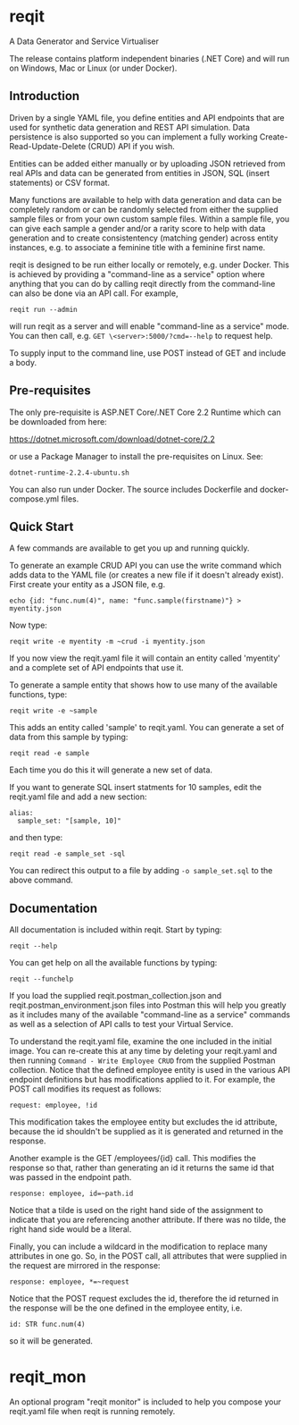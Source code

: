 # reqit
A Data Generator and Service Virtualiser

The release contains platform independent binaries (.NET Core) and will run on
Windows, Mac or Linux (or under Docker).

## Introduction
Driven by a single YAML file, you define entities and API endpoints that are used for
synthetic data generation and REST API simulation. Data persistence is also supported
so you can implement a fully working Create-Read-Update-Delete (CRUD) API if you wish.

Entities can be added either manually or by uploading JSON retrieved from real APIs and
data can be generated from entities in JSON, SQL (insert statements) or CSV format.

Many functions are available to help with data generation and data can be completely
random or can be randomly selected from either the supplied sample files or from your
own custom sample files. Within a sample file, you can give each sample a gender and/or
a rarity score to help with data generation and to create consistentency (matching gender)
across entity instances, e.g. to associate a feminine title with a feminine first name.

reqit is designed to be run either locally or remotely, e.g. under Docker. This is achieved
by providing a "command-line as a service" option where anything that you can do by
calling reqit directly from the command-line can also be done via an API call. For example,

```
reqit run --admin
```

will run reqit as a server and will enable "command-line as a service" mode. You can then
call, e.g. `GET \<server>:5000/?cmd=--help` to request help.

To supply input to the command line, use POST instead of GET and include a body.

## Pre-requisites
The only pre-requisite is ASP.NET Core/.NET Core 2.2 Runtime which can be downloaded from here:

https://dotnet.microsoft.com/download/dotnet-core/2.2

or use a Package Manager to install the pre-requisites on Linux. See:

```
dotnet-runtime-2.2.4-ubuntu.sh
```

You can also run under Docker. The source includes Dockerfile and docker-compose.yml files.

## Quick Start
A few commands are available to get you up and running quickly.

To generate an example CRUD API you can use the write command which adds data to the YAML file
(or creates a new file if it doesn't already exist). First create your entity as a JSON file, e.g.

```
echo {id: "func.num(4)", name: "func.sample(firstname)"} > myentity.json
```

Now type:

```
reqit write -e myentity -m ~crud -i myentity.json
```

If you now view the reqit.yaml file it will contain an entity called 'myentity' and a complete
set of API endpoints that use it.

To generate a sample entity that shows how to use many of the available functions, type:

```
reqit write -e ~sample
```

This adds an entity called 'sample' to reqit.yaml. You can generate a set of data from this sample
by typing:

```
reqit read -e sample
```

Each time you do this it will generate a new set of data.

If you want to generate SQL insert statments for 10 samples, edit the reqit.yaml file and add a new
section:

```
alias:
  sample_set: "[sample, 10]"
```

and then type:

```
reqit read -e sample_set -sql
```

You can redirect this output to a file by adding `-o sample_set.sql` to the above command.

## Documentation

All documentation is included within reqit. Start by typing:

```
reqit --help
```

You can get help on all the available functions by typing:

```
reqit --funchelp
```

If you load the supplied reqit.postman_collection.json and reqit.postman_environment.json files
into Postman this will help you greatly as it includes many of the available "command-line as a
service" commands as well as a selection of API calls to test your Virtual Service.

To understand the reqit.yaml file, examine the one included in the initial image. You can
re-create this at any time by deleting your reqit.yaml and then running `Command - Write Employee CRUD`
from the supplied Postman collection. Notice that the defined employee entity is used in the
various API endpoint definitions but has modifications applied to it. For example, the POST
call modifies its request as follows:

```
request: employee, !id
```

This modification takes the employee entity but excludes the id attribute, because the id
shouldn't be supplied as it is generated and returned in the response.

Another example is the GET /employees/{id} call. This modifies the response so that, rather than
generating an id it returns the same id that was passed in the endpoint path.

```
response: employee, id=~path.id
```

Notice that a tilde is used on the right hand side of the assignment to indicate that you are
referencing another attribute. If there was no tilde, the right hand side would be a literal.

Finally, you can include a wildcard in the modification to replace many attributes in one go.
So, in the POST call, all attributes that were supplied in the request are mirrored in the response:

```
response: employee, *=~request
```

Notice that the POST request excludes the id, therefore the id returned in the response will be
the one defined in the employee entity, i.e.

```
id: STR func.num(4)
```

so it will be generated.

# reqit_mon
An optional program "reqit monitor" is included to help you compose your reqit.yaml file when
reqit is running remotely.
